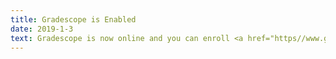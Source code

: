 ```yaml
---
title: Gradescope is Enabled
date: 2019-1-3
text: Gradescope is now online and you can enroll <a href="https//www.gradescope.com">at their website</a> using the entry code MJKXBR.
---
```

